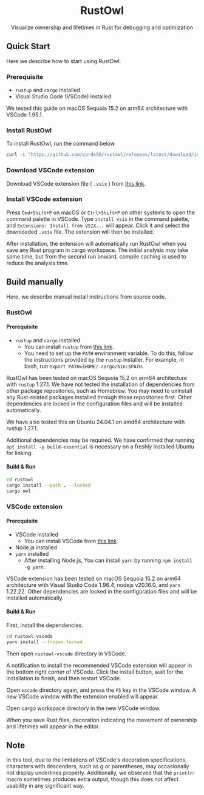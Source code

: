 <div style="text-align: center;">
    <h1>RustOwl</h1>
    <p>
        Visualize ownership and lifetimes in Rust for debugging and optimization
    </p>
</div>

## Quick Start

Here we describe how to start using RustOwl.

### Prerequisite

- `rustup` and `cargo` installed
- Visual Studio Code (VSCode) installed

We tested this guide on macOS Sequoia 15.2 on arm64 architecture with VSCode 1.95.1.

### Install RustOwl

To install RustOwl, run the command below.

```bash
curl -L "https://github.com/cordx56/rustowl/releases/latest/download/install.sh" | sh
```

### Download VSCode extension

Download VSCode extension file ( `.vsix` ) from [this link](https://github.com/cordx56/rustowl/releases/latest/download/rustowl-vscode-0.0.2.vsix).

### Install VSCode extension

Press `Cmd+Shift+P` on macOS or `Ctrl+Shift+P` on other systems to open the command palette in VSCode.
Type `install vsix` in the command palette, and `Extensions: Install from VSIX...` will appear.
Click it and select the downloaded `.vsix` file.
The extension will then be installed.

After installation, the extension will automatically run RustOwl when you save any Rust program in cargo workspace.
The initial analysis may take some time, but from the second run onward, compile caching is used to reduce the analysis time.


## Build manually

Here, we describe manual install instructions from source code.

### RustOwl

#### Prerequisite

- `rustup` and `cargo` installed
    - You can install `rustup` from [this link](https://rustup.rs/).
    - You need to set up the `PATH` environment variable. To do this, follow the instructions provided by the `rustup` installer. For example, in bash, run `export PATH=$HOME/.cargo/bin:$PATH`.

RustOwl has been tested on macOS Sequoia 15.2 on arm64 architecture with `rustup` 1.27.1.
We have not tested the installation of dependencies from other package repositories, such as Homebrew. You may need to uninstall any Rust-related packages installed through those repositories first.
Other dependencies are locked in the configuration files and will be installed automatically.

We have also tested this on Ubuntu 24.04.1 on amd64 architecture with rustup 1.27.1.

Additional dependencies may be required.
We have confirmed that running `apt install -y build-essential` is necessary on a freshly installed Ubuntu for linking.

#### Build & Run

```bash
cd rustowl
cargo install --path . --locked
cargo owl
```


### VSCode extension

#### Prerequisite

- VSCode installed
    - You can install VSCode from [this link](https://code.visualstudio.com/).
- Node.js installed
- `yarn` installed
    - After installing Node.js, You can install `yarn` by running `npm install -g yarn`.

VSCode extension has been tested on macOS Sequoia 15.2 on arm64 architecture with Visual Studio Code 1.96.4, nodejs v20.16.0, and `yarn` 1.22.22.
Other dependencies are locked in the configuration files and will be installed automatically.

#### Build & Run

First, install the dependencies.

```bash
cd rustowl-vscode
yarn install --frozen-locked
```

Then open `rustowl-vscode` directory in VSCode.

A notification to install the recommended VSCode extension will appear in the bottom right corner of VSCode.
Click the install button, wait for the installation to finish, and then restart VSCode.

Open `vscode` directory again, and press the `F5` key in the VSCode window.
A new VSCode window with the extension enabled will appear.

Open cargo workspace directory in the new VSCode window.

When you save Rust files, decoration indicating the movement of ownership and lifetimes will appear in the editor.


## Note

In this tool, due to the limitations of VSCode's decoration specifications, characters with descenders, such as g or parentheses, may occasionally not display underlines properly.
Additionally, we observed that the `println!` macro sometimes produces extra output, though this does not affect usability in any significant way.
